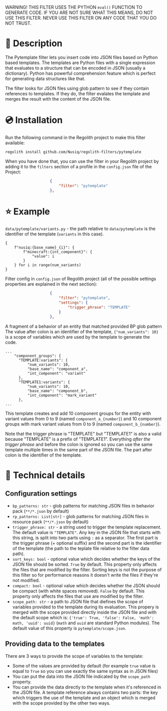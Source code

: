 WARNING! THIS FILTER USES THE PYTHON `eval()` FUNCTION TO GENERATE CODE. IF
YOU ARE NOT SURE WHAT THIS MEANS, DO NOT USE THIS FILTER. NEVER USE THIS FILTER
ON ANY CODE THAT YOU DO NOT TRUST.

# 📝 Description
The Pytemplate filter lets you insert code into JSON files based on Python
based templates. The templates are Python files with a single expression that
evaluates to a structure that can be encoded in JSON (usually a dictionary).
Python has powerful comprehension feature which is perfect for generating
data structures like that.

The filter looks for JSON files using glob pattern to see if they contain
references to templates. If they do, the filter evalates the template and
merges the result with the content of the JSON file.

# 💿 Installation
Run the following command in the Regolith project to make this filter
available:
```
regolith install github.com/Nusiq/regolith-filters/pytemplate
```
When you have done that, you can use the filter in your Regolith project by
adding it to the `filters` section of a profile in the `config.json` file of
the Project:
```json
                    {
                        "filter": "pytemplate"
                    },
```

# ⭐ Example
`data/pytemplate/variants.py` - the path relative to `data/pytemplate`
is the identifier of the template (`variants` in this case).
```Py
{
    f"nusiq:{base_name}_{i}": {
        f"minecraft:{int_component}": {
            "value": i
        }
    } for i in range(num_variants)
}
```

Filter config in `config.json` of Regolith project (all of the possible
settings properties are explained in the next section):
```json
                    {
                        "filter": "pytemplate",
                        "settings": {
                            "trigger_phrase": "TEMPLATE"
                        }
                    },
```

A fragment of a behavior of an entity that matched provided BP glob pattern
The value after colon is an identifier of the template, `{"num_variants": 10}`
is a scope of variables which are used by the template to generate the code.
```
...
    "component_groups": {
      "TEMPLATE:variants": {
          "num_variants": 10,
          "base_name": "component_a",
          "int_component": "variant"
      },
      "TEMPLATE1:variants": {
          "num_variants": 10,
          "base_name": "component_b",
          "int_component": "mark_variant"
      },
...
```
This template creates and add 10 component groups for the entity with
variant values from 0 to 9 (named `component_a_{number}`) and
10 component groups with mark variant values from 0 to 9 (named
`component_b_{number}`).

Note that the trigger phrase is "TEMPLATE" but "TEMPLATE1" is also a valid
because "TEMPLATE" is a prefix of "TEMPLATE1". Everything *after the trigger
phrase* and before the colon is ignored so you can use the same template
multiple times in the same part of the JSON file. The part after colon is
the identifier of the template.


# 🔧 Technical details
## Configuration settings
- `bp_patterns: str` - glob patterns for matching JSON files in behavior pack
  (`**/*.json` by default)
- `rp_patterns: List[str]` - glob patterns for matching JSON files in resource
  pack (`**/*.json` by default)
- `trigger_phrase: str` - a string used to trigger the template replacement.
  The default value is `"TEMPLATE"`. Any key in the JSON file that starts with
  this string, is split into two parts using `:` as a separator. The first part
  is the trigger phrase (+ optional suffix) and the second part is the
  identifier of the template (the path to the teplate file relative to the
  filter data path).
- `sort_keys: bool` - optional value which decides whether the keys of the
  JSON file should be sorted. `True` by default. This property only affects
  the files that are modified by the filter. Sorting keys is not the purpose
  of this filter so for performance reasons it doesn't write the files if
  they're not modified.
- `compact: bool` - optional value which decides whether the JSON
  should be compact (with white spaces removed). `False` by default. This
  property only affects the files that use are modified by the filter.
- `scope_path: str` - a path to JSON file that diefines the scope of variables
  provided to the template during its evaluation. This propery is merged with
  the scope provided directly inside the JSON file and with the default
  scope which is: `{'true': True, 'false': False, 'math': math, 'uuid': uuid}`
  (`math` and `uuid` are standard Python modules). The default value of this
  property is `pytemplate/scope.json`.

## Providing data to the templates
There are 3 ways to provide the scope of variables to the template:
- Some of the values are provided by default (for example `true` value is equal
  to `True` so you can use exactly the same syntax as in JSON files)
- You can put the data into the JSON file indicated by the `scope_path`
  property.
- You can provide the data directly to the template when it's referenced in the
  JSON file. A template reference always contains two parts: the key which
  triggers the use of the template and an object which is merged with the
  scope provided by the other two ways.
